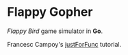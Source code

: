 # Flappy Gopher

_Flappy Bird_ game simulator in __Go__.

Francesc Campoy's [justForFunc](https://www.youtube.com/watch?v=aYkxFbd6luY&list=PL64wiCrrxh4Jisi7OcCJIUpguV_f5jGnZ&index=38&ab_channel=justforfunc%3AProgramminginGo) tutorial.